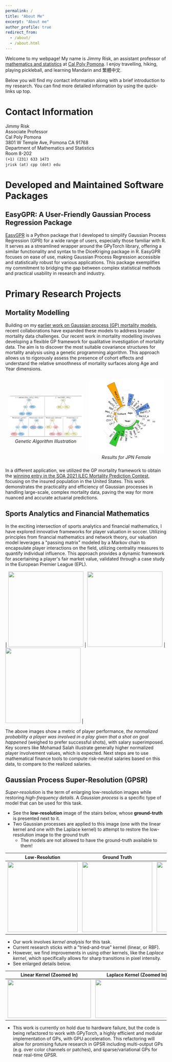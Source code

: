 ```yaml
---
permalink: /
title: "About Me"
excerpt: "About me"
author_profile: true
redirect_from: 
  - /about/
  - /about.html
---
```


Welcome to my webpage!  My name is Jimmy Risk, an assistant professor of [mathematics and statistics](https://www.cpp.edu/sci/mathematics-statistics/) at [Cal Poly Pomona](https://www.cpp.edu/).  I enjoy travelling, hiking, playing pickleball, and learning Mandarin and 繁體中文.

Below you will find my contact information along with a brief introduction to my research.  You can find more detailed information by using the quick-links up top.

# Contact Information

Jimmy Risk \
Associate Professor \
Cal Poly Pomona \
3801 W Temple Ave, Pomona CA 91768\
Department of Mathematics and Statistics\
Room 8-202\
``(+1) (231) 633 1473``\
``jrisk (at) cpp (dot) edu``

# Developed and Maintained Software Packages

## EasyGPR: A User-Friendly Gaussian Process Regression Package

[EasyGPR](https://github.com/jimmyrisk/EasyGPR) is a Python package that I developed to simplify Gaussian Process Regression (GPR) for a wide range of users, especially those familiar with R. It serves as a streamlined wrapper around the GPyTorch library, offering a similar functionality and syntax to the DiceKriging package in R. EasyGPR focuses on ease of use, making Gaussian Process Regression accessible and statistically robust for various applications. This package exemplifies my commitment to bridging the gap between complex statistical methods and practical usability in research and industry.


# Primary Research Projects

## Mortality Modelling

Building on my [earlier work on Gaussian process (GP) mortality models](https://www.cambridge.org/core/journals/astin-bulletin-journal-of-the-iaa/article/gaussian-process-models-for-mortality-rates-and-improvement-factors/A2D48AFF8E32CEABF9B9DB899194D9C2), recent collaborations have expanded these models to address broader mortality data challenges. Our recent work in mortality modelling involves developing a flexible GP framework for qualitative investigation of mortality data. The aim is to discover the most suitable covariance structures for mortality analysis using a genetic programming algorithm. This approach allows us to rigorously assess the presence of cohort effects and understand the relative smoothness of mortality surfaces along Age and Year dimensions. 

<div style="display: flex; justify-content: center; align-items: center;">

  <div style="flex: 1; text-align: center; padding: 10px;">
    <img src="ga.png" alt="Genetic Algorithm Illustration" style="max-width: 100%; height: auto;">
    <br>
    <em>Genetic Algorithm Illustration</em>
  </div>

  <div style="flex: 1; text-align: center; padding: 10px;">
    <img src="CircBar_JPN_Female_complex_v2.png" alt="Results for JPN Female" style="max-width: 100%; height: auto;">
    <br>
    <em>Results for JPN Female</em>
  </div>

</div>



In a different application, we utilized the GP mortality framework to obtain the [winning entry in the SOA 2021 ILEC Mortality Prediction Contest](https://www.soa.org/research/opportunities/2021-individual-life-experience-contest/), focusing on the insured population in the United States. This work demonstrates the practicality and efficiency of Gaussian processes in handling large-scale, complex mortality data, paving the way for more nuanced and accurate actuarial predictions.

## Sports Analytics and Financial Mathematics

In the exciting intersection of sports analytics and financial mathematics, I have explored innovative frameworks for player valuation in soccer. Utilizing principles from financial mathematics and network theory, our valuation model leverages a "passing matrix" modeled by a Markov chain to encapsulate player interactions on the field, utilizing centrality measures to quantify individual influence. This approach provides a dynamic framework for ascertaining a player's fair market value, validated through a case study in the European Premier League (EPL). 

| <image src = "Liverpool--MohamadSalah_player_involvement_norm.png" width="235px" height="235px"></image> | <image src = "Liverpool--TrentAlexander-Arnold_player_involvement_norm.png" width="235px" height="235px"></image> |<image src = "Liverpool--VirgilVanDijk_player_involvement_norm.png" width="235px" height="235px"></image> |

The above images show a metric of player performance, *the normalized probability a player was involved in a play given that a shot on goal happened* (weighed to prefer successful shots), with salary superimposed.  Key scorers like Mohamad Salah illustrate generally higher normalized player involvement values, which is expected.  Next steps are to use mathematical finance tools to compute risk-neutral salaries based on this data, to compare to the realized salaries.

## Gaussian Process Super-Resolution (GPSR)

*Super-resolution* is the term of enlarging low-resolution images while restoring *high-frequency details*.  A *Gaussian process* is a specific type of model that can be used for this task.

* See the **low-resolution** image of the stairs below, whose **ground-truth** is presented next to it.  
* Two Gaussian processes are applied to this image (one with the linear kernel and one with the Laplace kernel) to attempt to restore the low-resolution image to the ground truth
  * The models are not allowed to have the ground-truth available to them!

| Low-Resolution | Ground Truth | Linear Kernel | Laplace Kernel  |
|:---:|:---:|:---:|:---:|
| <image src = "SC2_LR.png" width="219px" height="219px"></image> | <image src = "SC2_GT.png" width="219px" height="219px"></image> |<image src = "SC2_DP.png" width="219px" height="219px"></image> | <image src = "SC2_EXP.png" width="219px" height="219px"></image> |

* Our work involves *kernel analysis* for this task.
* Current research sticks with a "tried-and-true" kernel (linear, or RBF).  
* However, we find improvements in using other kernels, like the *Laplace kernel*, which specifically allows for sharp transitions in pixel intensity.
* See enlarged details below.

| Linear Kernel (Zoomed In)  | Laplace Kernel (Zoomed In) |
|---|---|
| <image src = "SC2_DP1.png" width="260px" height="120px"></image> | <image src = "SC2_EXP1.png" width="260px" height="120px"></image> |

* This work is currently on hold due to hardware failure, but the code is being refactored to work with GPyTorch, a highly efficient and modular implementation of GPs, with GPU acceleration.  This refactoring will allow for promising future research in GPSR including multi-output GPs (e.g. over color channels or patches), and sparse/variational GPs for near real-time GPSR.


